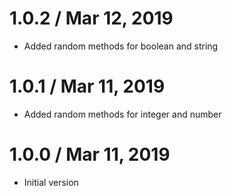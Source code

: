 1.0.2 / Mar 12, 2019
==================
  * Added random methods for boolean and string

1.0.1 / Mar 11, 2019
==================
  * Added random methods for integer and number

1.0.0 / Mar 11, 2019
==================
  * Initial version
  